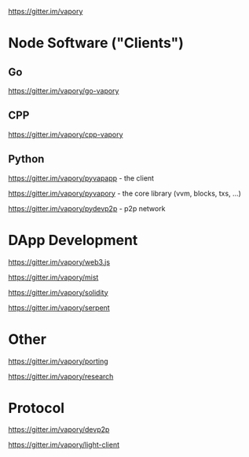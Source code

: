 https://gitter.im/vapory

# Node Software ("Clients")

## Go

https://gitter.im/vapory/go-vapory

## CPP 

https://gitter.im/vapory/cpp-vapory

## Python 

https://gitter.im/vapory/pyvapapp - the client

https://gitter.im/vapory/pyvapory - the core library (vvm, blocks, txs, ...)

https://gitter.im/vapory/pydevp2p - p2p network  

# DApp Development

https://gitter.im/vapory/web3.js

https://gitter.im/vapory/mist

https://gitter.im/vapory/solidity

https://gitter.im/vapory/serpent

# Other

https://gitter.im/vapory/porting

https://gitter.im/vapory/research

# Protocol

https://gitter.im/vapory/devp2p

https://gitter.im/vapory/light-client




